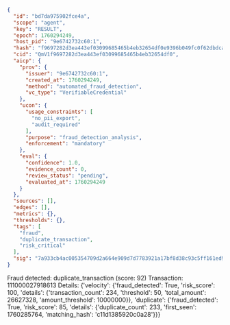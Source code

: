 ```json
{
  "id": "bd7da975902fce4a",
  "scope": "agent",
  "key": "RESULT",
  "epoch": 1760294249,
  "host_pid": "9e6742732c60:1",
  "hash": "f9697282d3ea443ef03099685465b4eb32654df0e9396b049fc0f62dbdca4a74",
  "cid": "QmV1f9697282d3ea443ef03099685465b4eb32654df0",
  "aicp": {
    "prov": {
      "issuer": "9e6742732c60:1",
      "created_at": 1760294249,
      "method": "automated_fraud_detection",
      "vc_type": "VerifiableCredential"
    },
    "ucon": {
      "usage_constraints": [
        "no_pii_export",
        "audit_required"
      ],
      "purpose": "fraud_detection_analysis",
      "enforcement": "mandatory"
    },
    "eval": {
      "confidence": 1.0,
      "evidence_count": 0,
      "review_status": "pending",
      "evaluated_at": 1760294249
    }
  },
  "sources": [],
  "edges": [],
  "metrics": {},
  "thresholds": {},
  "tags": [
    "fraud",
    "duplicate_transaction",
    "risk_critical"
  ],
  "sig": "7a933cb4ac005354709d2a664e909d7d7783921a17bf8d38c93c5ff161ed91d9"
}
```

Fraud detected: duplicate_transaction (score: 92)
Transaction: 111000027918613
Details: {'velocity': {'fraud_detected': True, 'risk_score': 100, 'details': {'transaction_count': 234, 'threshold': 50, 'total_amount': 26627328, 'amount_threshold': 10000000}}, 'duplicate': {'fraud_detected': True, 'risk_score': 85, 'details': {'duplicate_count': 233, 'first_seen': 1760285764, 'matching_hash': 'c11d1385920c0a28'}}}